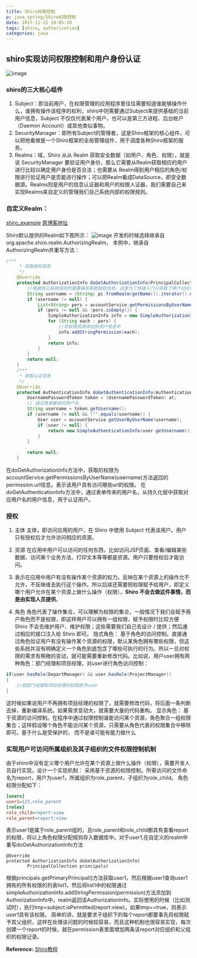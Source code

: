 ```yaml
---
title: Shiro权限控制
p: java_spring/Shiro权限控制
date: 2017-11-15 19:05:10
tags: [shiro, authorization]
categories: java
---
```


## shiro实现访问权限控制和用户身份认证


![image](http://wiki.jikexueyuan.com/project/shiro/images/3.png)
### shiro的三大核心组件
1. Subject：即当前用户，在权限管理的应用程序里往往需要知道谁能够操作什么，谁拥有操作该程序的权利，shiro中则需要通过Subject来提供基础的当前用户信息，Subject 不仅仅代表某个用户，也可以是第三方进程、后台帐户（Daemon Account）或其他类似事物。
2. SecurityManager：即所有Subject的管理者，这是Shiro框架的核心组件，可以把他看做是一个Shiro框架的全局管理组件，用于调度各种Shiro框架的服务。
3. Realms：域，Shiro 从从 Realm 获取安全数据（如用户、角色、权限），就是说 SecurityManager 要验证用户身份，那么它需要从Realm获取相应的用户进行比较以确定用户身份是否合法；也需要从 Realm得到用户相应的角色/权限进行验证用户是否能进行操作；可以把Realm看成DataSource，即安全数据源。Realms则是用户的信息认证器和用户的权限人证器，我们需要自己来实现Realms来自定义的管理我们自己系统内部的权限规则。

<!--more-->

### 自定义Realm：
[shiro_example](https://github.com/swinglife/shiro_ex)
[原博客地址](http://blog.csdn.net/swingpyzf/article/details/46342023/#reply)

Shiro默认提供的Realm如下图所示：
![image](http://wiki.jikexueyuan.com/project/shiro/images/5.png)
开发的时候选择继承自org.apache.shiro.realm.AuthorizingRealm， 本例中，继承自AuthorizingRealm并重写方法：
```java
/*** 
     * 获取授权信息 
     */  
    @Override  
    protected AuthorizationInfo doGetAuthorizationInfo(PrincipalCollection pc) {  
        //根据自己系统规则的需要编写获取授权信息，这里为了快速入门只获取了用户对应角色的资源url信息  
        String username = (String) pc.fromRealm(getName()).iterator().next();  
        if (username != null) {  
            List<String> pers = accountService.getPermissionsByUserName(username);  
            if (pers != null && !pers.isEmpty()) {  
                SimpleAuthorizationInfo info = new SimpleAuthorizationInfo();  
                for (String each : pers) {  
                    //将权限资源添加到用户信息中  
                    info.addStringPermission(each);  
                }  
                return info;  
            }  
        }  
        return null;  
    }  
    /*** 
     * 获取认证信息 
     */  
    @Override  
    protected AuthenticationInfo doGetAuthenticationInfo(AuthenticationToken at) throws AuthenticationException {  
        UsernamePasswordToken token = (UsernamePasswordToken) at;  
        // 通过表单接收的用户名  
        String username = token.getUsername();  
        if (username != null && !"".equals(username)) {  
            User user = accountService.getUserByUserName(username);  
            if (user != null) {  
                return new SimpleAuthenticationInfo(user.getUsername(), user.getPassword(), getName());  
            }  
        }  
  
        return null;  
    }
```
在doGetAuthorizationInfo方法中，获取的权限为accountService.getPermissionsByUserName(username)方法返回的permission.url信息。表示该用户具有访问哪些url的权限。
在doGetAuthenticationInfo方法中，通过表单传来的用户名，从持久化层中获取对应用户名的用户信息，用于认证用户。

### 授权
1. 主体
主体，即访问应用的用户，在 Shiro 中使用 Subject 代表该用户。用户只有授权后才允许访问相应的资源。

2. 资源
在应用中用户可以访问的任何东西，比如访问JSP页面、查看/编辑某些数据、访问某个业务方法、打印文本等等都是资源。用户只要授权后才能访问。

3. 表示在应用中用户有没有操作某个资源的权力。反映在某个资源上的操作允不允许，不反映谁去执行这个操作。所以后续还需要把权限赋予给用户，即定义哪个用户允许在某个资源上做什么操作（权限），**Shiro 不会去做这件事情，而是由实现人员提供**。
4. 角色
角色代表了操作集合，可以理解为权限的集合，一般情况下我们会赋予用户角色而不是权限，即这样用户可以拥有一组权限，赋予权限时比较方便
Shiro 不会去维护用户、维护权限；这些需要我们自己去设计 / 提供；然后通过相应的接口注入给 Shiro 即可。
隐式角色：
基于角色的访问控制。直接通过角色验证用户有没有操作某个资源的权限，默认某角色拥有哪些权限，但这些系统并没有明确定义一个角色到底包含了哪些可执行的行为。所以一旦对权限的需求有稍微的变动，就可能需要重新修改代码。比如说，用户user拥有两种角色：部门经理和项目经理，对user进行角色访问控制：
```java
if(user.hasRole(DepartManager) && user.hasRole(ProjectManager))
{
    //把部门经理和项目经理的权限授予user
}
```
这时候如果说用户不再拥有项目经理的权限了，就需要修改代码，将后面一条判断去掉，重新编译系统。如果需求变动大，就需要大量的代码重构。
显示角色：
基于资源的访问控制。在程序中通过权限控制谁能访问某个资源，角色聚合一组权限集合；这样假设哪个角色不能访问某个资源，只需要从角色代表的权限集合中移除即可。基于什么是受保护的， 而不是谁可能有能力做什么

### 实现用户可访问所属组织及其子组织的文件权限控制机制
由于shiro中没有定义哪个用户允许在某个资源上做什么操作（权限），需要开发人员自行实现，设计一个实现机制：
采用基于资源的权限控制。所需访问的文件命名为report，用户为user1，所属组织为role_parent，子组织为role_child。
角色权限分配如下：
```ini
[users]
user1=123,role_parent
[roles]
role_child=report:view
role_parent=report:view
```
表示user1是属于role_parent组的，且role_parent和role_child都具有查看report的权限，将以上角色权限分配规则存入数据库中。对于user1,在自定义的realm中重写doGetAuthorizationInfo方法
```
@Override  
protected AuthorizationInfo doGetAuthorizationInfo(  
        PrincipalCollection principals)
```
根据principals.getPrimaryPrincipal()方法获取user1，然后根据user1查询user1拥有的所有权限的列表list1，然后将list1中的权限通过simpleAuthorizationInfo.addStringPermission(permission)方法添加到AuthorizationInfo中，realm返回该AuthorizationInfo。实际使用的时候（比如测试时），执行tmp=subject.isPermitted(report:view)，如果tmp==true，则表示user1具有该权限。
简单的讲，就是要求子组织下的每个report都要事先将权限赋予其父组织，这样在处理该问题的时候较容易，而且这种机制也很容易实现，每次创建一个report的时候，就在permission表里面增加两条该report对应组织和父组织的权限记录。

**Reference:**
[Shiro教程](http://wiki.jikexueyuan.com/project/shiro/)